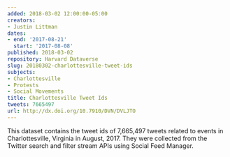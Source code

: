 ```yaml
---
added: 2018-03-02 12:00:00-05:00
creators:
- Justin Littman
dates:
- end: '2017-08-21'
  start: '2017-08-08'
published: 2018-03-02
repository: Harvard Dataverse
slug: 20180302-charlottesville-tweet-ids
subjects:
- Charlottesville
- Protests
- Social Movements
title: Charlottesville Tweet Ids
tweets: 7665497
url: http://dx.doi.org/10.7910/DVN/DVLJTO
---
```


This dataset contains the tweet ids of 7,665,497 tweets related to events in Charlottesville, Virginia in August, 2017. They were collected from the Twitter search and filter stream APIs using Social Feed Manager.
